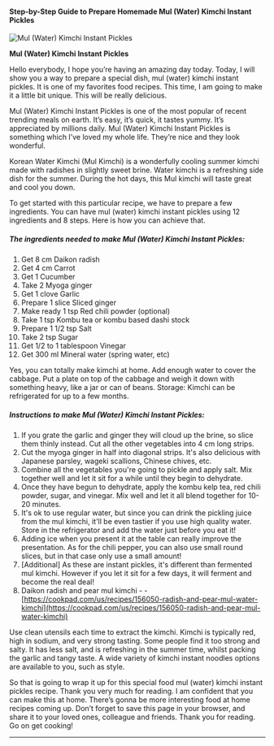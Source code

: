             

#### Step-by-Step Guide to Prepare Homemade Mul (Water) Kimchi Instant Pickles

![Mul (Water) Kimchi Instant Pickles](https://img-global.cpcdn.com/recipes/6625637734285312/751x532cq70/mul-water-kimchi-instant-pickles-recipe-main-photo.jpg)

**Mul (Water) Kimchi Instant Pickles**

Hello everybody, I hope you’re having an amazing day today. Today, I will show you a way to prepare a special dish, mul (water) kimchi instant pickles. It is one of my favorites food recipes. This time, I am going to make it a little bit unique. This will be really delicious.

Mul (Water) Kimchi Instant Pickles is one of the most popular of recent trending meals on earth. It’s easy, it’s quick, it tastes yummy. It’s appreciated by millions daily. Mul (Water) Kimchi Instant Pickles is something which I’ve loved my whole life. They’re nice and they look wonderful.

Korean Water Kimchi (Mul Kimchi) is a wonderfully cooling summer kimchi made with radishes in slightly sweet brine. Water kimchi is a refreshing side dish for the summer. During the hot days, this Mul kimchi will taste great and cool you down.

To get started with this particular recipe, we have to prepare a few ingredients. You can have mul (water) kimchi instant pickles using 12 ingredients and 8 steps. Here is how you can achieve that.

##### The ingredients needed to make Mul (Water) Kimchi Instant Pickles:

1.  Get 8 cm Daikon radish
2.  Get 4 cm Carrot
3.  Get 1 Cucumber
4.  Take 2 Myoga ginger
5.  Get 1 clove Garlic
6.  Prepare 1 slice Sliced ginger
7.  Make ready 1 tsp Red chili powder (optional)
8.  Take 1 tsp Kombu tea or kombu based dashi stock
9.  Prepare 1 1/2 tsp Salt
10.  Take 2 tsp Sugar
11.  Get 1/2 to 1 tablespoon Vinegar
12.  Get 300 ml Mineral water (spring water, etc)

Yes, you can totally make kimchi at home. Add enough water to cover the cabbage. Put a plate on top of the cabbage and weigh it down with something heavy, like a jar or can of beans. Storage: Kimchi can be refrigerated for up to a few months.

##### Instructions to make Mul (Water) Kimchi Instant Pickles:

1.  If you grate the garlic and ginger they will cloud up the brine, so slice them thinly instead. Cut all the other vegetables into 4 cm long strips.
2.  Cut the myoga ginger in half into diagonal strips. It's also delicious with Japanese parsley, wageki scallions, Chinese chives, etc.
3.  Combine all the vegetables you're going to pickle and apply salt. Mix together well and let it sit for a while until they begin to dehydrate.
4.  Once they have begun to dehydrate, apply the kombu kelp tea, red chili powder, sugar, and vinegar. Mix well and let it all blend together for 10-20 minutes.
5.  It's ok to use regular water, but since you can drink the pickling juice from the mul kimchi, it'll be even tastier if you use high quality water. Store in the refrigerator and add the water just before you eat it!
6.  Adding ice when you present it at the table can really improve the presentation. As for the chili pepper, you can also use small round slices, but in that case only use a small amount!
7.  \[Additional\] As these are instant pickles, it's different than fermented mul kimchi. However if you let it sit for a few days, it will ferment and become the real deal!
8.  Daikon radish and pear mul kimchi - - [https://cookpad.com/us/recipes/156050-radish-and-pear-mul-water-kimchi](https://cookpad.com/us/recipes/156050-radish-and-pear-mul-water-kimchi)

Use clean utensils each time to extract the kimchi. Kimchi is typically red, high in sodium, and very strong tasting. Some people find it too strong and salty. It has less salt, and is refreshing in the summer time, whilst packing the garlic and tangy taste. A wide variety of kimchi instant noodles options are available to you, such as style.

So that is going to wrap it up for this special food mul (water) kimchi instant pickles recipe. Thank you very much for reading. I am confident that you can make this at home. There’s gonna be more interesting food at home recipes coming up. Don’t forget to save this page in your browser, and share it to your loved ones, colleague and friends. Thank you for reading. Go on get cooking!

* * *